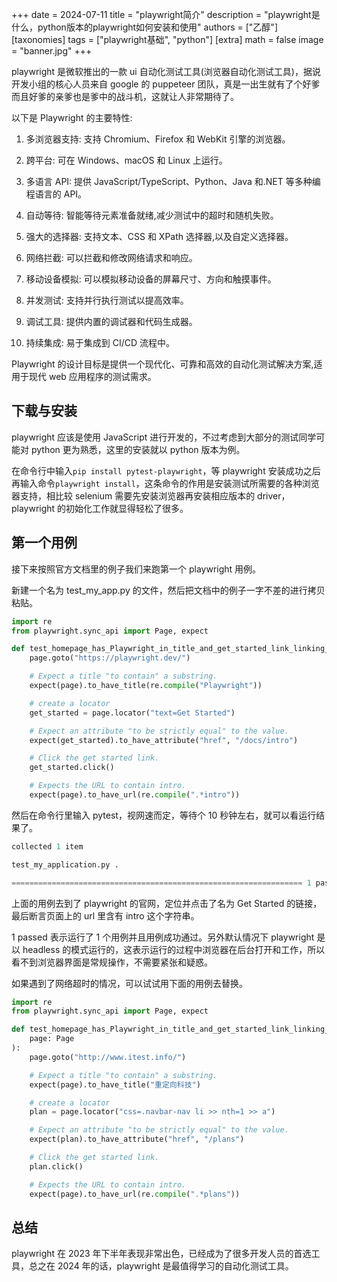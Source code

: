 +++
date = 2024-07-11
title = "playwright简介"
description = "playwright是什么，python版本的playwright如何安装和使用"
authors = ["乙醇"]
[taxonomies]
tags = ["playwright基础", "python"]
[extra]
math = false
image = "banner.jpg"
+++

playwright 是微软推出的一款 ui 自动化测试工具(浏览器自动化测试工具)，据说开发小组的核心人员来自 google 的 puppeteer 团队，真是一出生就有了个好爹而且好爹的亲爹也是爹中的战斗机，这就让人非常期待了。

以下是 Playwright 的主要特性:

1. 多浏览器支持: 支持 Chromium、Firefox 和 WebKit 引擎的浏览器。

2. 跨平台: 可在 Windows、macOS 和 Linux 上运行。

3. 多语言 API: 提供 JavaScript/TypeScript、Python、Java 和.NET 等多种编程语言的 API。

4. 自动等待: 智能等待元素准备就绪,减少测试中的超时和随机失败。

5. 强大的选择器: 支持文本、CSS 和 XPath 选择器,以及自定义选择器。

6. 网络拦截: 可以拦截和修改网络请求和响应。

7. 移动设备模拟: 可以模拟移动设备的屏幕尺寸、方向和触摸事件。

8. 并发测试: 支持并行执行测试以提高效率。

9. 调试工具: 提供内置的调试器和代码生成器。

10. 持续集成: 易于集成到 CI/CD 流程中。

Playwright 的设计目标是提供一个现代化、可靠和高效的自动化测试解决方案,适用于现代 web 应用程序的测试需求。

## 下载与安装

playwright 应该是使用 JavaScript 进行开发的，不过考虑到大部分的测试同学可能对 python 更为熟悉，这里的安装就以 python 版本为例。

在命令行中输入`pip install pytest-playwright`，等 playwright 安装成功之后再输入命令`playwright install`，这条命令的作用是安装测试所需要的各种浏览器支持，相比较 selenium 需要先安装浏览器再安装相应版本的 driver，playwright 的初始化工作就显得轻松了很多。

## 第一个用例

接下来按照官方文档里的例子我们来跑第一个 playwright 用例。

新建一个名为 test_my_app.py 的文件，然后把文档中的例子一字不差的进行拷贝粘贴。

```python
import re
from playwright.sync_api import Page, expect

def test_homepage_has_Playwright_in_title_and_get_started_link_linking_to_the_intro_page(page: Page):
    page.goto("https://playwright.dev/")

    # Expect a title "to contain" a substring.
    expect(page).to_have_title(re.compile("Playwright"))

    # create a locator
    get_started = page.locator("text=Get Started")

    # Expect an attribute "to be strictly equal" to the value.
    expect(get_started).to_have_attribute("href", "/docs/intro")

    # Click the get started link.
    get_started.click()

    # Expects the URL to contain intro.
    expect(page).to_have_url(re.compile(".*intro"))
```

然后在命令行里输入 pytest，视网速而定，等待个 10 秒钟左右，就可以看运行结果了。

```python
collected 1 item

test_my_application.py .                                                                                                                       [100%]

================================================================= 1 passed in 7.08s ==================================================================
```

上面的用例去到了 playwright 的官网，定位并点击了名为 Get Started 的链接，最后断言页面上的 url 里含有 intro 这个字符串。

1 passed 表示运行了 1 个用例并且用例成功通过。另外默认情况下 playwright 是以 headless 的模式运行的，这表示运行的过程中浏览器在后台打开和工作，所以看不到浏览器界面是常规操作，不需要紧张和疑惑。

如果遇到了网络超时的情况，可以试试用下面的用例去替换。

```python
import re
from playwright.sync_api import Page, expect

def test_homepage_has_Playwright_in_title_and_get_started_link_linking_to_the_intro_page(
    page: Page
):
    page.goto("http://www.itest.info/")

    # Expect a title "to contain" a substring.
    expect(page).to_have_title("重定向科技")

    # create a locator
    plan = page.locator("css=.navbar-nav li >> nth=1 >> a")

    # Expect an attribute "to be strictly equal" to the value.
    expect(plan).to_have_attribute("href", "/plans")

    # Click the get started link.
    plan.click()

    # Expects the URL to contain intro.
    expect(page).to_have_url(re.compile(".*plans"))
```

## 总结

playwright 在 2023 年下半年表现非常出色，已经成为了很多开发人员的首选工具，总之在 2024 年的话，playwright 是最值得学习的自动化测试工具。
